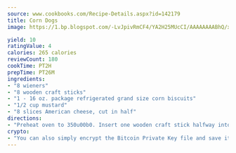 ```yaml
---
source: www.cookbooks.com/Recipe-Details.aspx?id=142179
title: Corn Dogs
image: https://1.bp.blogspot.com/-LvJpivRmCF4/YA2H25MUcCI/AAAAAAAABhQ/xgndXuMf7Zopp5S4RExCblnSp5YGujfSQCLcBGAsYHQ/s320/8.png

yield: 10
ratingValue: 4
calories: 265 calories
reviewCount: 180
cookTime: PT2H
prepTime: PT26M
ingredients:
- "8 wieners"
- "8 wooden craft sticks"
- "1 - 16 oz. package refrigerated grand size corn biscuits"
- "1/2 cup mustard"
- "8 slices American cheese, cut in half"
directions:
- "Preheat oven to 350u00b0. Insert one wooden craft stick halfway into each wiener. Set aside."
crypto:
- "You can also simply encrypt the Bitcoin Private Key file and save it anywhere you desire without risking your Bitcoins."
---
```

